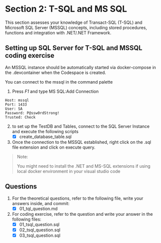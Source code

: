 # Section 2: T-SQL and MS SQL
This section assesses your knowledge of Transact-SQL (T-SQL) and Microsoft SQL Server (MSSQL) concepts, including stored procedures, functions and integration with .NET/.NET Framework. 

## Setting up SQL Server for T-SQL and MSSQL coding exercise

An MSSQL instance should be automatically started via docker-compose in the .devcontainer when the Codespace is created.

You can connect to the mssql in the command palette 

1. Press _F1_ and type MS SQL:Add Connection

``` 
Host: mssql
Port: 1433
User: SA
Password: P@ssw0rdStrong!
Trusted: Check
```

2. to set up the TestDB and Tables, connect to the SQL Server Instance and execute the following scripts
    - [x] create_database_table.sql

3. Once the connection to the MSSQL established, right click on the .sql file extension and click on execute query.

> Note: 
> 
> You might need to install the .NET and MS-SQL extensions if using local docker environment in your visual studio code

## Questions

1. For the theoretical questions, refer to the following file, write your answers inside, and commit:
    - [x] 01_tql_question.md

2. For coding exercise, refer to the question and write your answer in the following files:
    - [x] 01_tsql_question.sql 
    - [x] 02_tsql_question.sql 
    - [x] 03_tsql_question.sql 
